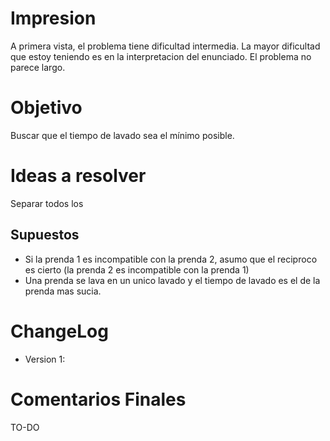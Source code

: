 # Impresion

A primera vista, el problema tiene dificultad intermedia. La mayor dificultad que estoy teniendo es en la interpretacion del enunciado. 
El problema no parece largo. 

# Objetivo

Buscar que el tiempo de lavado sea el mínimo posible.

# Ideas a resolver

Separar todos los 

## Supuestos

- Si la prenda 1 es incompatible con la prenda 2, asumo que el reciproco es cierto (la prenda 2 es incompatible con la prenda 1)
- Una prenda se lava en un unico lavado y el tiempo de lavado es el de la prenda mas sucia.

# ChangeLog

- Version 1: 

# Comentarios Finales

TO-DO
